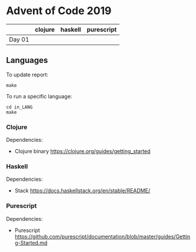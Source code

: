 # Advent of Code 2019

|          |clojure   |haskell   |purescript|
|:---:     |:---:     |:---:     |:---:     |
|Day 01    |          |          |          |


## Languages

To update report:

```
make
```

To run a specific language:

```
cd in_LANG
make
```

### Clojure

Dependencies:

 * Clojure binary https://clojure.org/guides/getting_started

### Haskell

Dependencies:

 * Stack https://docs.haskellstack.org/en/stable/README/

### Purescript

Dependencies:

 * Purescript https://github.com/purescript/documentation/blob/master/guides/Getting-Started.md
